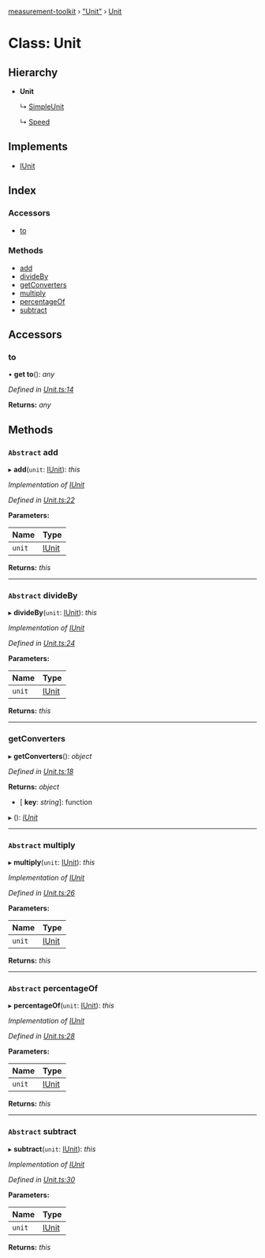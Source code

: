[measurement-toolkit](../README.md) › ["Unit"](../modules/_unit_.md) › [Unit](_unit_.unit.md)

# Class: Unit

## Hierarchy

* **Unit**

  ↳ [SimpleUnit](_simpleunit_.simpleunit.md)

  ↳ [Speed](_speed_.speed.md)

## Implements

* [IUnit](../interfaces/_iunit_.iunit.md)

## Index

### Accessors

* [to](_unit_.unit.md#to)

### Methods

* [add](_unit_.unit.md#abstract-add)
* [divideBy](_unit_.unit.md#abstract-divideby)
* [getConverters](_unit_.unit.md#getconverters)
* [multiply](_unit_.unit.md#abstract-multiply)
* [percentageOf](_unit_.unit.md#abstract-percentageof)
* [subtract](_unit_.unit.md#abstract-subtract)

## Accessors

###  to

• **get to**(): *any*

*Defined in [Unit.ts:14](https://github.com/baspeeters/measurement-toolkit/blob/b77bfc1/src/Units/Unit.ts#L14)*

**Returns:** *any*

## Methods

### `Abstract` add

▸ **add**(`unit`: [IUnit](../interfaces/_iunit_.iunit.md)): *this*

*Implementation of [IUnit](../interfaces/_iunit_.iunit.md)*

*Defined in [Unit.ts:22](https://github.com/baspeeters/measurement-toolkit/blob/b77bfc1/src/Units/Unit.ts#L22)*

**Parameters:**

Name | Type |
------ | ------ |
`unit` | [IUnit](../interfaces/_iunit_.iunit.md) |

**Returns:** *this*

___

### `Abstract` divideBy

▸ **divideBy**(`unit`: [IUnit](../interfaces/_iunit_.iunit.md)): *this*

*Implementation of [IUnit](../interfaces/_iunit_.iunit.md)*

*Defined in [Unit.ts:24](https://github.com/baspeeters/measurement-toolkit/blob/b77bfc1/src/Units/Unit.ts#L24)*

**Parameters:**

Name | Type |
------ | ------ |
`unit` | [IUnit](../interfaces/_iunit_.iunit.md) |

**Returns:** *this*

___

###  getConverters

▸ **getConverters**(): *object*

*Defined in [Unit.ts:18](https://github.com/baspeeters/measurement-toolkit/blob/b77bfc1/src/Units/Unit.ts#L18)*

**Returns:** *object*

* \[ **key**: *string*\]: function

▸ (): *[IUnit](../interfaces/_iunit_.iunit.md)*

___

### `Abstract` multiply

▸ **multiply**(`unit`: [IUnit](../interfaces/_iunit_.iunit.md)): *this*

*Implementation of [IUnit](../interfaces/_iunit_.iunit.md)*

*Defined in [Unit.ts:26](https://github.com/baspeeters/measurement-toolkit/blob/b77bfc1/src/Units/Unit.ts#L26)*

**Parameters:**

Name | Type |
------ | ------ |
`unit` | [IUnit](../interfaces/_iunit_.iunit.md) |

**Returns:** *this*

___

### `Abstract` percentageOf

▸ **percentageOf**(`unit`: [IUnit](../interfaces/_iunit_.iunit.md)): *this*

*Implementation of [IUnit](../interfaces/_iunit_.iunit.md)*

*Defined in [Unit.ts:28](https://github.com/baspeeters/measurement-toolkit/blob/b77bfc1/src/Units/Unit.ts#L28)*

**Parameters:**

Name | Type |
------ | ------ |
`unit` | [IUnit](../interfaces/_iunit_.iunit.md) |

**Returns:** *this*

___

### `Abstract` subtract

▸ **subtract**(`unit`: [IUnit](../interfaces/_iunit_.iunit.md)): *this*

*Implementation of [IUnit](../interfaces/_iunit_.iunit.md)*

*Defined in [Unit.ts:30](https://github.com/baspeeters/measurement-toolkit/blob/b77bfc1/src/Units/Unit.ts#L30)*

**Parameters:**

Name | Type |
------ | ------ |
`unit` | [IUnit](../interfaces/_iunit_.iunit.md) |

**Returns:** *this*
